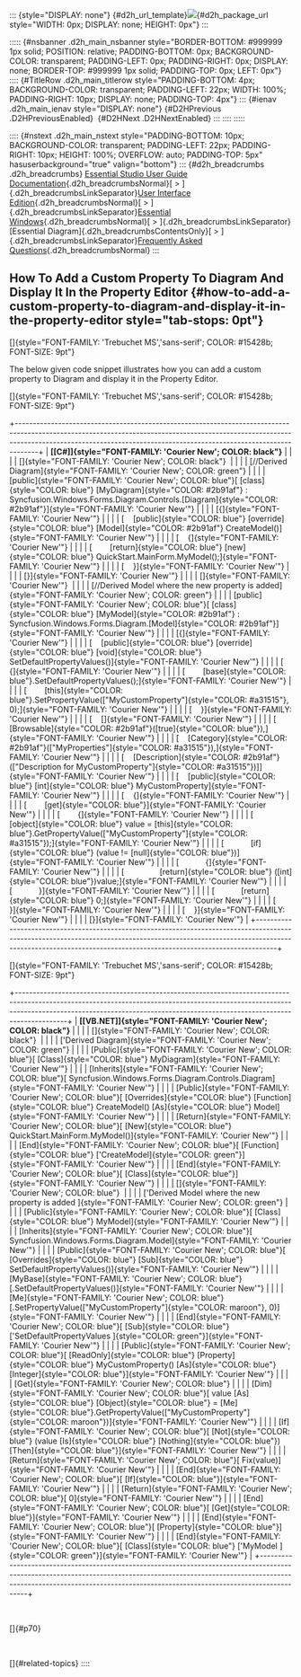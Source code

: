 ::: {style="DISPLAY: none"}
[](ms-xhelp:///?Id=d2h_url_template){#d2h_url_template}![](!package_url!){#d2h_package_url style="WIDTH: 0px; DISPLAY: none; HEIGHT: 0px"}
:::

::::: {#nsbanner .d2h_main_nsbanner style="BORDER-BOTTOM: #999999 1px solid; POSITION: relative; PADDING-BOTTOM: 0px; BACKGROUND-COLOR: transparent; PADDING-LEFT: 0px; PADDING-RIGHT: 0px; DISPLAY: none; BORDER-TOP: #999999 1px solid; PADDING-TOP: 0px; LEFT: 0px"}
:::: {#TitleRow .d2h_main_titlerow style="PADDING-BOTTOM: 4px; BACKGROUND-COLOR: transparent; PADDING-LEFT: 22px; WIDTH: 100%; PADDING-RIGHT: 10px; DISPLAY: none; PADDING-TOP: 4px"}
::: {#ienav .d2h_main_ienav style="DISPLAY: none"}
[](ms-xhelp:///?Id=bb4a5b35-2631-4a2a-9fa8-2159cc7204f4){#D2HPrevious .D2HPreviousEnabled}  [](ms-xhelp:///?Id=a0f8c203-fbfd-4a01-86cd-ceca846f5924){#D2HNext .D2HNextEnabled}
:::
::::
:::::

:::: {#nstext .d2h_main_nstext style="PADDING-BOTTOM: 10px; BACKGROUND-COLOR: transparent; PADDING-LEFT: 22px; PADDING-RIGHT: 10px; HEIGHT: 100%; OVERFLOW: auto; PADDING-TOP: 5px" hasuserbackground="true" valign="bottom"}
::: {#d2h_breadcrumbs .d2h_breadcrumbs}
[Essential Studio User Guide Documentation](ms-xhelp:///?Id=12457748-09e3-4d74-a240-8e049cedf030){.d2h_breadcrumbsNormal}[ \> ]{.d2h_breadcrumbsLinkSeparator}[User Interface Edition](ms-xhelp:///?Id=c29296b7-531c-413b-a0ec-488ca1f7f669){.d2h_breadcrumbsNormal}[ \> ]{.d2h_breadcrumbsLinkSeparator}[Essential Windows](ms-xhelp:///?Id=e60759d8-47a4-4570-9d7a-16a68d63f2ea){.d2h_breadcrumbsNormal}[ \> ]{.d2h_breadcrumbsLinkSeparator}[Essential Diagram]{.d2h_breadcrumbsContentsOnly}[ \> ]{.d2h_breadcrumbsLinkSeparator}[Frequently Asked Questions](ms-xhelp:///?Id=bb4a5b35-2631-4a2a-9fa8-2159cc7204f4){.d2h_breadcrumbsNormal}
:::

## How To Add a Custom Property To Diagram And Display It In the Property Editor {#how-to-add-a-custom-property-to-diagram-and-display-it-in-the-property-editor style="tab-stops: 0pt"}

[]{style="FONT-FAMILY: 'Trebuchet MS','sans-serif'; COLOR: #15428b; FONT-SIZE: 9pt"} 

The below given code snippet illustrates how you can add a custom property to Diagram and display it in the Property Editor.

[]{style="FONT-FAMILY: 'Trebuchet MS','sans-serif'; COLOR: #15428b; FONT-SIZE: 9pt"} 

+------------------------------------------------------------------------------------------------------------------------------------------------------------------------------------------------------------------------------------------------+
| **[\[C#\]]{style="FONT-FAMILY: 'Courier New'; COLOR: black"}**                                                                                                                                                                                 |
|                                                                                                                                                                                                                                                |
| []{style="FONT-FAMILY: 'Courier New'; COLOR: black"}                                                                                                                                                                                           |
|                                                                                                                                                                                                                                                |
| [//Derived Diagram]{style="FONT-FAMILY: 'Courier New'; COLOR: green"}                                                                                                                                                                          |
|                                                                                                                                                                                                                                                |
| [public]{style="FONT-FAMILY: 'Courier New'; COLOR: blue"}[ [class]{style="COLOR: blue"} [MyDiagram]{style="COLOR: #2b91af"} : Syncfusion.Windows.Forms.Diagram.Controls.[Diagram]{style="COLOR: #2b91af"}]{style="FONT-FAMILY: 'Courier New'"} |
|                                                                                                                                                                                                                                                |
| [{]{style="FONT-FAMILY: 'Courier New'"}                                                                                                                                                                                                        |
|                                                                                                                                                                                                                                                |
| [    [public]{style="COLOR: blue"} [override]{style="COLOR: blue"} [Model]{style="COLOR: #2b91af"} CreateModel()]{style="FONT-FAMILY: 'Courier New'"}                                                                                          |
|                                                                                                                                                                                                                                                |
| [    {]{style="FONT-FAMILY: 'Courier New'"}                                                                                                                                                                                                    |
|                                                                                                                                                                                                                                                |
| [        [return]{style="COLOR: blue"} [new]{style="COLOR: blue"} QuickStart.MainForm.MyModel();]{style="FONT-FAMILY: 'Courier New'"}                                                                                                          |
|                                                                                                                                                                                                                                                |
| [    }]{style="FONT-FAMILY: 'Courier New'"}                                                                                                                                                                                                    |
|                                                                                                                                                                                                                                                |
| [}]{style="FONT-FAMILY: 'Courier New'"}                                                                                                                                                                                                        |
|                                                                                                                                                                                                                                                |
| []{style="FONT-FAMILY: 'Courier New'"}                                                                                                                                                                                                         |
|                                                                                                                                                                                                                                                |
| [//Derived Model where the new property is added]{style="FONT-FAMILY: 'Courier New'; COLOR: green"}                                                                                                                                            |
|                                                                                                                                                                                                                                                |
| [public]{style="FONT-FAMILY: 'Courier New'; COLOR: blue"}[ [class]{style="COLOR: blue"} [MyModel]{style="COLOR: #2b91af"} : Syncfusion.Windows.Forms.Diagram.[Model]{style="COLOR: #2b91af"}]{style="FONT-FAMILY: 'Courier New'"}              |
|                                                                                                                                                                                                                                                |
| [{]{style="FONT-FAMILY: 'Courier New'"}                                                                                                                                                                                                        |
|                                                                                                                                                                                                                                                |
| [    [public]{style="COLOR: blue"} [override]{style="COLOR: blue"} [void]{style="COLOR: blue"} SetDefaultPropertyValues()]{style="FONT-FAMILY: 'Courier New'"}                                                                                 |
|                                                                                                                                                                                                                                                |
| [    {]{style="FONT-FAMILY: 'Courier New'"}                                                                                                                                                                                                    |
|                                                                                                                                                                                                                                                |
| [        [base]{style="COLOR: blue"}.SetDefaultPropertyValues();]{style="FONT-FAMILY: 'Courier New'"}                                                                                                                                          |
|                                                                                                                                                                                                                                                |
| [        [this]{style="COLOR: blue"}.SetPropertyValue([\"MyCustomProperty\"]{style="COLOR: #a31515"}, 0);]{style="FONT-FAMILY: 'Courier New'"}                                                                                                 |
|                                                                                                                                                                                                                                                |
| [    }]{style="FONT-FAMILY: 'Courier New'"}                                                                                                                                                                                                    |
|                                                                                                                                                                                                                                                |
| [    \[]{style="FONT-FAMILY: 'Courier New'"}                                                                                                                                                                                                   |
|                                                                                                                                                                                                                                                |
| [    [Browsable]{style="COLOR: #2b91af"}([true]{style="COLOR: blue"}),]{style="FONT-FAMILY: 'Courier New'"}                                                                                                                                    |
|                                                                                                                                                                                                                                                |
| [    [Category]{style="COLOR: #2b91af"}([\"MyProperties\"]{style="COLOR: #a31515"}),]{style="FONT-FAMILY: 'Courier New'"}                                                                                                                      |
|                                                                                                                                                                                                                                                |
| [    [Description]{style="COLOR: #2b91af"}([\"Description for MyCustomProperty\"]{style="COLOR: #a31515"})\]]{style="FONT-FAMILY: 'Courier New'"}                                                                                              |
|                                                                                                                                                                                                                                                |
| [    [public]{style="COLOR: blue"} [int]{style="COLOR: blue"} MyCustomProperty]{style="FONT-FAMILY: 'Courier New'"}                                                                                                                            |
|                                                                                                                                                                                                                                                |
| [    {]{style="FONT-FAMILY: 'Courier New'"}                                                                                                                                                                                                    |
|                                                                                                                                                                                                                                                |
| [        [get]{style="COLOR: blue"}]{style="FONT-FAMILY: 'Courier New'"}                                                                                                                                                                       |
|                                                                                                                                                                                                                                                |
| [        {]{style="FONT-FAMILY: 'Courier New'"}                                                                                                                                                                                                |
|                                                                                                                                                                                                                                                |
| [            [object]{style="COLOR: blue"} value = [this]{style="COLOR: blue"}.GetPropertyValue([\"MyCustomProperty\"]{style="COLOR: #a31515"});]{style="FONT-FAMILY: 'Courier New'"}                                                          |
|                                                                                                                                                                                                                                                |
| [            [if]{style="COLOR: blue"} (value != [null]{style="COLOR: blue"})]{style="FONT-FAMILY: 'Courier New'"}                                                                                                                             |
|                                                                                                                                                                                                                                                |
| [            {]{style="FONT-FAMILY: 'Courier New'"}                                                                                                                                                                                            |
|                                                                                                                                                                                                                                                |
| [                [return]{style="COLOR: blue"} ([int]{style="COLOR: blue"})value;]{style="FONT-FAMILY: 'Courier New'"}                                                                                                                         |
|                                                                                                                                                                                                                                                |
| [            }]{style="FONT-FAMILY: 'Courier New'"}                                                                                                                                                                                            |
|                                                                                                                                                                                                                                                |
| [            [return]{style="COLOR: blue"} 0;]{style="FONT-FAMILY: 'Courier New'"}                                                                                                                                                             |
|                                                                                                                                                                                                                                                |
| [        }]{style="FONT-FAMILY: 'Courier New'"}                                                                                                                                                                                                |
|                                                                                                                                                                                                                                                |
| [    }]{style="FONT-FAMILY: 'Courier New'"}                                                                                                                                                                                                    |
|                                                                                                                                                                                                                                                |
| [}]{style="FONT-FAMILY: 'Courier New'"}                                                                                                                                                                                                        |
+------------------------------------------------------------------------------------------------------------------------------------------------------------------------------------------------------------------------------------------------+

[]{style="FONT-FAMILY: 'Trebuchet MS','sans-serif'; COLOR: #15428b; FONT-SIZE: 9pt"} 

+--------------------------------------------------------------------------------------------------------------------------------------------------------------------------------------------------------------------------------------------------------+
| **[\[VB.NET\]]{style="FONT-FAMILY: 'Courier New'; COLOR: black"}**                                                                                                                                                                                     |
|                                                                                                                                                                                                                                                        |
| []{style="FONT-FAMILY: 'Courier New'; COLOR: black"}                                                                                                                                                                                                   |
|                                                                                                                                                                                                                                                        |
| [\'Derived Diagram]{style="FONT-FAMILY: 'Courier New'; COLOR: green"}                                                                                                                                                                                  |
|                                                                                                                                                                                                                                                        |
| [Public]{style="FONT-FAMILY: 'Courier New'; COLOR: blue"}[ [Class]{style="COLOR: blue"} MyDiagram]{style="FONT-FAMILY: 'Courier New'"}                                                                                                                 |
|                                                                                                                                                                                                                                                        |
| [Inherits]{style="FONT-FAMILY: 'Courier New'; COLOR: blue"}[ Syncfusion.Windows.Forms.Diagram.Controls.Diagram]{style="FONT-FAMILY: 'Courier New'"}                                                                                                    |
|                                                                                                                                                                                                                                                        |
| [Public]{style="FONT-FAMILY: 'Courier New'; COLOR: blue"}[ [Overrides]{style="COLOR: blue"} [Function]{style="COLOR: blue"} CreateModel() [As]{style="COLOR: blue"} Model]{style="FONT-FAMILY: 'Courier New'"}                                         |
|                                                                                                                                                                                                                                                        |
| [Return]{style="FONT-FAMILY: 'Courier New'; COLOR: blue"}[ [New]{style="COLOR: blue"} QuickStart.MainForm.MyModel()]{style="FONT-FAMILY: 'Courier New'"}                                                                                               |
|                                                                                                                                                                                                                                                        |
| [End]{style="FONT-FAMILY: 'Courier New'; COLOR: blue"}[ [Function]{style="COLOR: blue"} [\'CreateModel]{style="COLOR: green"}]{style="FONT-FAMILY: 'Courier New'"}                                                                                     |
|                                                                                                                                                                                                                                                        |
| [End]{style="FONT-FAMILY: 'Courier New'; COLOR: blue"}[ [Class]{style="COLOR: blue"}]{style="FONT-FAMILY: 'Courier New'"}                                                                                                                              |
|                                                                                                                                                                                                                                                        |
| []{style="FONT-FAMILY: 'Courier New'; COLOR: blue"}                                                                                                                                                                                                    |
|                                                                                                                                                                                                                                                        |
| [\'Derived Model where the new property is added ]{style="FONT-FAMILY: 'Courier New'; COLOR: green"}                                                                                                                                                   |
|                                                                                                                                                                                                                                                        |
| [Public]{style="FONT-FAMILY: 'Courier New'; COLOR: blue"}[ [Class]{style="COLOR: blue"} MyModel]{style="FONT-FAMILY: 'Courier New'"}                                                                                                                   |
|                                                                                                                                                                                                                                                        |
| [Inherits]{style="FONT-FAMILY: 'Courier New'; COLOR: blue"}[ Syncfusion.Windows.Forms.Diagram.Model]{style="FONT-FAMILY: 'Courier New'"}                                                                                                               |
|                                                                                                                                                                                                                                                        |
| [Public]{style="FONT-FAMILY: 'Courier New'; COLOR: blue"}[ [Overrides]{style="COLOR: blue"} [Sub]{style="COLOR: blue"} SetDefaultPropertyValues()]{style="FONT-FAMILY: 'Courier New'"}                                                                 |
|                                                                                                                                                                                                                                                        |
| [MyBase]{style="FONT-FAMILY: 'Courier New'; COLOR: blue"}[.SetDefaultPropertyValues()]{style="FONT-FAMILY: 'Courier New'"}                                                                                                                             |
|                                                                                                                                                                                                                                                        |
| [Me]{style="FONT-FAMILY: 'Courier New'; COLOR: blue"}[.SetPropertyValue([\"MyCustomProperty\"]{style="COLOR: maroon"}, 0)]{style="FONT-FAMILY: 'Courier New'"}                                                                                         |
|                                                                                                                                                                                                                                                        |
| [End]{style="FONT-FAMILY: 'Courier New'; COLOR: blue"}[ [Sub]{style="COLOR: blue"} [\'SetDefaultPropertyValues ]{style="COLOR: green"}]{style="FONT-FAMILY: 'Courier New'"}                                                                            |
|                                                                                                                                                                                                                                                        |
| [Public]{style="FONT-FAMILY: 'Courier New'; COLOR: blue"}[ [ReadOnly]{style="COLOR: blue"} [Property]{style="COLOR: blue"} MyCustomProperty() [As]{style="COLOR: blue"} [Integer]{style="COLOR: blue"}]{style="FONT-FAMILY: 'Courier New'"}            |
|                                                                                                                                                                                                                                                        |
| [Get]{style="FONT-FAMILY: 'Courier New'; COLOR: blue"}                                                                                                                                                                                                 |
|                                                                                                                                                                                                                                                        |
| [Dim]{style="FONT-FAMILY: 'Courier New'; COLOR: blue"}[ value [As]{style="COLOR: blue"} [Object]{style="COLOR: blue"} = [Me]{style="COLOR: blue"}.GetPropertyValue([\"MyCustomProperty\"]{style="COLOR: maroon"})]{style="FONT-FAMILY: 'Courier New'"} |
|                                                                                                                                                                                                                                                        |
| [If]{style="FONT-FAMILY: 'Courier New'; COLOR: blue"}[ [Not]{style="COLOR: blue"} (value [Is]{style="COLOR: blue"} [Nothing]{style="COLOR: blue"}) [Then]{style="COLOR: blue"}]{style="FONT-FAMILY: 'Courier New'"}                                    |
|                                                                                                                                                                                                                                                        |
| [Return]{style="FONT-FAMILY: 'Courier New'; COLOR: blue"}[ Fix(value)]{style="FONT-FAMILY: 'Courier New'"}                                                                                                                                             |
|                                                                                                                                                                                                                                                        |
| [End]{style="FONT-FAMILY: 'Courier New'; COLOR: blue"}[ [If]{style="COLOR: blue"}]{style="FONT-FAMILY: 'Courier New'"}                                                                                                                                 |
|                                                                                                                                                                                                                                                        |
| [Return]{style="FONT-FAMILY: 'Courier New'; COLOR: blue"}[ 0]{style="FONT-FAMILY: 'Courier New'"}                                                                                                                                                      |
|                                                                                                                                                                                                                                                        |
| [End]{style="FONT-FAMILY: 'Courier New'; COLOR: blue"}[ [Get]{style="COLOR: blue"}]{style="FONT-FAMILY: 'Courier New'"}                                                                                                                                |
|                                                                                                                                                                                                                                                        |
| [End]{style="FONT-FAMILY: 'Courier New'; COLOR: blue"}[ [Property]{style="COLOR: blue"}]{style="FONT-FAMILY: 'Courier New'"}                                                                                                                           |
|                                                                                                                                                                                                                                                        |
| [End]{style="FONT-FAMILY: 'Courier New'; COLOR: blue"}[ [Class]{style="COLOR: blue"} [\'MyModel ]{style="COLOR: green"}]{style="FONT-FAMILY: 'Courier New'"}                                                                                           |
+--------------------------------------------------------------------------------------------------------------------------------------------------------------------------------------------------------------------------------------------------------+

 

[]{#p70} 

 

[]{#related-topics}
::::

